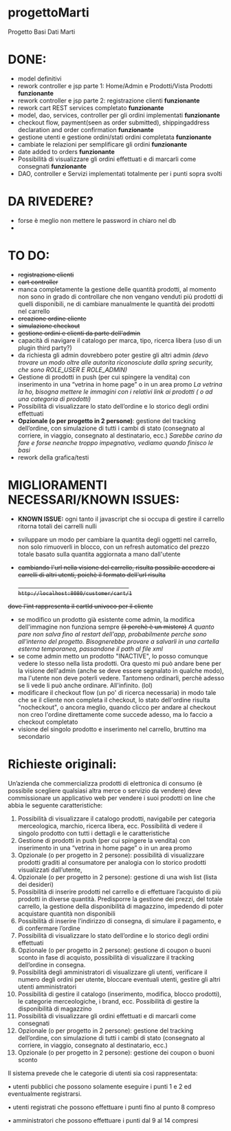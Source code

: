 # progettoMarti
Progetto Basi Dati Marti

# DONE:
- model definitivi
- rework controller e jsp parte 1: Home/Admin e Prodotti/Vista Prodotti     <strong>funzionante</strong>
- rework controller e jsp parte 2: registrazione clienti     <strong>funzionante</strong>
- rework cart REST services completato     <strong>funzionante</strong>
- model, dao, services, controller per gli ordini implementati      <strong>funzionante</strong>
- checkout flow, payment(seen as order submitted), shippingaddress declaration and order confirmation <strong>funzionante</strong>
- gestione utenti e gestione ordini/stati ordini completata <strong>funzionante</strong>
- cambiate le relazioni per semplificare gli ordini <strong>funzionante</strong>
- date added to orders <strong>funzionante</strong>
- Possibilità di visualizzare gli ordini effettuati e di marcarli come consegnati <strong>funzionante</strong>
- DAO, controller e Servizi implementati totalmente per i punti sopra svolti

# DA RIVEDERE?
- forse è meglio non mettere le password in chiaro nel db
- 

# TO DO:
- <s>registrazione clienti</s>
- <s>cart controller</s>
- manca completamente la gestione delle quantità prodotti, al momento non sono in grado di controllare che non vengano venduti più prodotti di quelli disponibili, ne di cambiare manualmente le quantità dei prodotti nel carrello
- <s>creazione ordine cliente</s>
- <s>simulazione checkout</s>
- <s> gestione ordini e clienti da parte dell'admin </s>
- capacità di navigare il catalogo per marca, tipo, ricerca libera (uso di un plugin third party?)
- da richiesta gli admin dovrebbero poter gestire gli altri admin <em>(devo trovare un modo oltre alle autorita riconosciute dalla      spring security, che sono ROLE_USER E ROLE_ADMIN)</em>
- Gestione di prodotti in push (per cui spingere la vendita) con inserimento in una “vetrina in home page” o in un area promo
  <em>La vetrina la ho, bisogna mettere le immagini con i relativi link ai prodotti ( o ad una categoria di prodotti)</em>
- Possibilità di visualizzare lo stato dell’ordine e lo storico degli ordini effettuati
- <strong>Opzionale (o per progetto in 2 persone)</strong>: gestione del tracking dell’ordine, con simulazione di tutti i
     cambi di stato (consegnato al corriere, in viaggio, consegnato al destinatario, ecc.)
     <em> Sarebbe carino da fare e forse neanche troppo impegnativo, vediamo quando finisco le basi </em>
- rework della grafica/testi

# MIGLIORAMENTI NECESSARI/KNOWN ISSUES:
- <strong>KNOWN ISSUE:</strong> ogni tanto il javascript che si occupa di gestire il carrello ritorna totali dei carrelli nulli
- sviluppare un modo per cambiare la quantita degli oggetti nel carrello, non solo rimuoverli in blocco, con un refresh automatico del    prezzo totale basato sulla quantita aggiornata a mano dall'utente
- <s> cambiando l'url nella visione del carrello, risulta possibile accedere ai carrelli di altri utenti, poichè il formato dell'url risulta
                                          
                                          http://localhost:8080/customer/cart/1
                                          
 dove l'int rappresenta il cartId univoco per il cliente </s>
 - se modifico un prodotto già esistente come admin, la modifica dell'immagine non funziona sempre <s>(il perchè è un mistero)</s>
   <em> A quanto pare non salva fino al restart dell'app, probabilmente perche sono all'interno del progetto. Bisognerebbe provare a salvarli in una cartella esterna temporanea, passandone il path al file xml</em>
 - se come admin metto un prodotto "INACTIVE", lo posso comunque vedere lo stesso nella lista prodotti. Ora questo mi può andare bene per la visione dell'admin (anche se deve essere segnalato in qualche modo), ma l'utente non deve poterli vedere. Tantomeno ordinarli, perchè adesso se li vede li può anche ordinare. All'infinito. (lol)
 - modificare il checkout flow (un po' di ricerca necessaria) in modo tale che se il cliente non completa il checkout, lo stato dell'ordine risulta "nocheckout", o ancora meglio, quando clicco per andare al checkout non creo l'ordine direttamente come succede adesso, ma lo faccio a checkout completato
 - visione del singolo prodotto e inserimento nel carrello, bruttino ma secondario

# Richieste originali:

Un’azienda che commercializza prodotti di elettronica di consumo (è possibile scegliere qualsiasi altra
merce o servizio da vendere) deve commissionare un applicativo web per vendere i suoi prodotti on line
che abbia le seguente caratteristiche:
  1. Possibilità di visualizzare il catalogo prodotti, navigabile per categoria merceologica, marchio,
     ricerca libera, ecc. Possibilità di vedere il singolo prodotto con tutti i dettagli e le caratteristiche
  2. Gestione di prodotti in push (per cui spingere la vendita) con inserimento in una “vetrina in home
     page” o in un area promo
  3. Opzionale (o per progetto in 2 persone): possibilità di visualizzare prodotti graditi al consumatore
     per analogia con lo storico prodotti visualizzati dall’utente,
  4. Opzionale (o per progetto in 2 persone): gestione di una wish list (lista dei desideri)
  5. Possibilità di inserire prodotti nel carrello e di effettuare l’acquisto di più prodotti in diverse
     quantità. Predisporre la gestione dei prezzi, del totale carrello, la gestione della disponibilità di
     magazzino, impedendo di poter acquistare quantità non disponibili
  6. Possibilità di inserire l’indirizzo di consegna, di simulare il pagamento, e di confermare l’ordine
  7. Possibilità di visualizzare lo stato dell’ordine e lo storico degli ordini effettuati
  8. Opzionale (o per progetto in 2 persone): gestione di coupon o buoni sconto in fase di acquisto,
     possibilità di visualizzare il tracking dell’ordine in consegna.
  9. Possibilità degli amministratori di visualizzare gli utenti, verificare il numero degli ordini per utente,
     bloccare eventuali utenti, gestire gli altri utenti amministratori
  10. Possibilità di gestire il catalogo (inserimento, modifica, blocco prodotti), le categorie
     merceologiche, i brand, ecc. Possibilità di gestire la disponibilità di magazzino
  11. Possibilità di visualizzare gli ordini effettuati e di marcarli come consegnati
  12. Opzionale (o per progetto in 2 persone): gestione del tracking dell’ordine, con simulazione di tutti i
     cambi di stato (consegnato al corriere, in viaggio, consegnato al destinatario, ecc.)
  13. Opzionale (o per progetto in 2 persone): gestione dei coupon o buoni sconto

Il sistema prevede che le categorie di utenti sia così rappresentata:

• utenti pubblici che possono solamente eseguire i punti 1 e 2 ed eventualmente registrarsi.

• utenti registrati che possono effettuare i punti fino al punto 8 compreso

• amministratori che possono effettuare i punti dal 9 al 14 compresi 

